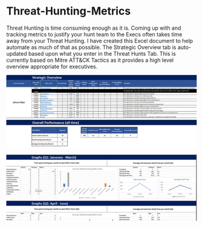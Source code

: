 # Threat-Hunting-Metrics
Threat Hunting is time consuming enough as it is.  Coming up with and tracking metrics to justify your hunt team to the Execs often takes time away from your Threat Hunting.  I have created this Excel document to help automate as much of that as possible. The Strategic Overview tab is auto-updated based upon what you enter in the Threat Hunts Tab.  This is currently based on Mitre ATT&CK Tactics as it provides a high level overview appropriate for executives.


![Strategic Overview](strat_overview.png)



![Quarterly Graphs](TH_Q_Graphs.png)
